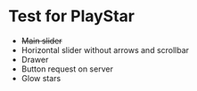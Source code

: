 # Test for PlayStar

<ul>
<li><strike>Main slider</strike>
<li>Horizontal slider without arrows and scrollbar
<li>Drawer
<li>Button request on server
<li>Glow stars
</ul>